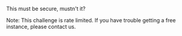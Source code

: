 This must be secure, mustn't it?

Note: This challenge is rate limited. If you have trouble getting a free instance, please contact us.
